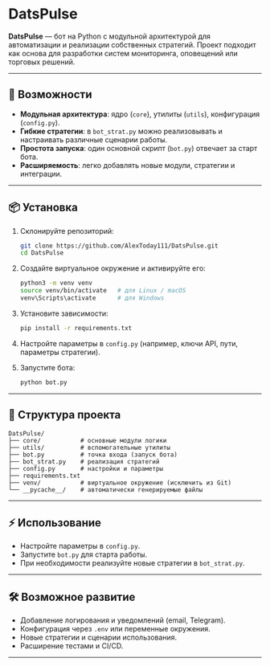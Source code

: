 # DatsPulse

**DatsPulse** — бот на Python с модульной архитектурой для автоматизации и реализации собственных стратегий. Проект подходит как основа для разработки систем мониторинга, оповещений или торговых решений.

---

## 🚀 Возможности

- **Модульная архитектура**: ядро (`core`), утилиты (`utils`), конфигурация (`config.py`).  
- **Гибкие стратегии**: в `bot_strat.py` можно реализовывать и настраивать различные сценарии работы.  
- **Простота запуска**: один основной скрипт (`bot.py`) отвечает за старт бота.  
- **Расширяемость**: легко добавлять новые модули, стратегии и интеграции.  

---

## 📦 Установка

1. Склонируйте репозиторий:

   ```bash
   git clone https://github.com/AlexToday111/DatsPulse.git
   cd DatsPulse
   ```

2. Создайте виртуальное окружение и активируйте его:

   ```bash
   python3 -m venv venv
   source venv/bin/activate   # для Linux / macOS
   venv\Scripts\activate      # для Windows
   ```

3. Установите зависимости:

   ```bash
   pip install -r requirements.txt
   ```

4. Настройте параметры в `config.py` (например, ключи API, пути, параметры стратегии).

5. Запустите бота:

   ```bash
   python bot.py
   ```

---

## 📂 Структура проекта

```
DatsPulse/
├── core/           # основные модули логики
├── utils/          # вспомогательные утилиты
├── bot.py          # точка входа (запуск бота)
├── bot_strat.py    # реализация стратегий
├── config.py       # настройки и параметры
├── requirements.txt
├── venv/           # виртуальное окружение (исключить из Git)
└── __pycache__/    # автоматически генерируемые файлы
```

---

## ⚡ Использование

- Настройте параметры в `config.py`.  
- Запустите `bot.py` для старта работы.  
- При необходимости реализуйте новые стратегии в `bot_strat.py`.  

---

## 🛠 Возможное развитие

- Добавление логирования и уведомлений (email, Telegram).  
- Конфигурация через `.env` или переменные окружения.  
- Новые стратегии и сценарии использования.  
- Расширение тестами и CI/CD.  

---
